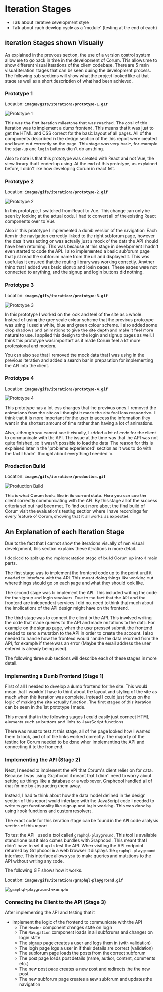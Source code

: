 # Iteration Stages

* Talk about iterative development style
* Talk about each develop cycle as a 'module' (testing at the end of each)

## Iteration Stages shown Visually

As explained in the previous section, the use of a version control system allow
me to go back in time in the development of Corum. This allows me to show
different visual iterations of the client codebase. There are 5 main visual
iteration stages that can be seen during the development process. The following
sub sections will show what the project looked like at that stage as well as a
short description of what had been achieved.

### Prototype 1

Location: **`images/gifs/iterations/prototype-1.gif`**

![Prototype 1](images/gifs/iterations/prototype-1.gif)

This was the first iteration milestone that was reached. The goal of this
iteration was to implement a dumb frontend. This means that it was just to get
the HTML and CSS correct for the basic layout of all pages. All of the
components described in the design section of the this report were created and
layed out correctly on the page. This stage was very basic, for example the
`sign-up` and `login` buttons didn't do anything.

Also to note is that this prototype was created with React and not Vue, the view
library that I ended up using. At the end of this prototype, as explained
before, I didn't like how developing Corum in react felt.

### Prototype 2

Location: **`images/gifs/iterations/prototype-2.gif`**

![Prototype 2](images/gifs/iterations/prototype-2.gif)

In this prototype, I switched from React to Vue. This change can only be seen by
looking at the actual code. I had to convert all of the existing React
components over to Vue.

Also in this prototype I implemented a dumb version of the navigation. Each item
in the navigation correctly linked to the right subforum page, however the data
it was acting on was actually just a mock of the data the API should have been
returning. This was because at this stage in development I hadn't even started
to code the API. I also implemented a basic subforum page that just read the
subforum name from the url and displayed it. This was useful as it ensured that
the routing library was working correctly. Another thing that I added was basic
signup and login pages. These pages were not connected to anything, and the
signup and login buttons did nothing.

### Prototype 3

Location: **`images/gifs/iterations/prototype-3.gif`**

![Prototype 3](images/gifs/iterations/prototype-3.gif)

In this prototype I worked on the look and feel of the site as a whole. Instead
of using the grey scale colour scheme that the previous prototype was using I
used a white, blue and green colour scheme. I also added some drop shadows and
animations to give the site depth and make it feel more natural to use. I
applied this design to the login and signup pages as well. I think this
prototype was important as it made Corum feel a lot more professional and
modern.

You can also see that I removed the mock data that I was using in the previous
iteration and added a search bar in preparation for implementing the API into
the client.

### Prototype 4

Location: **`images/gifs/iterations/prototype-4.gif`**

![Prototype 4](images/gifs/iterations/prototype-4.gif)

This prototype has a lot less changes that the previous ones. I removed the
animations from the site as I thought it made the site feel less responsive. I
think that it is more important for the user to access the information they want
in the shortest amount of time rather than having a lot of animations.

Also, although you cannot see it visually, I added a lot of code for the client
to communicate with the API. The issue at the time was that the API was not
quite finished, so it wasn't possible to load the data. The reason for this is
explained later in the 'problems experienced' section as it was to do with the
fact I hadn't thought about everything I needed to.

### Production Build

Location: **`images/gifs/iterations/production.gif`**

![Production Build](images/gifs/iterations/production.gif)

This is what Corum looks like in its current state. Here you can see the client
correctly communicating with the API. By this stage all of the success criteria
set out had been met. To find out more about the final build of Corum visit the
evaluation's testing section where I have recordings for every feature of Corum,
showing that it all works as expected.

## An Explanation of each Iteration Stage

Due to the fact that I cannot show the iterations visually of non visual
development, this section explains these iterations in more detail.

I decided to split up the implementation stage of build Corum up into 3 main
parts.

The first stage was to implement the frontend code up to the point until it
needed to interface with the API. This meant doing things like working out where
things should go on each page and what they should look like.

The second stage was to implement the API. This included writing the code for
the signup and login resolvers. Due to the fact that the API and the frontend
are independent services I did not need to think that much about the
implications of the API design might have on the frontend.

The third stage was to connect the client to the API. This involved writing the
code that made queries to the API and made mutations to the data. For example on
the signup page, when the user pressed submit, the frontend needed to send a
mutation to the API in order to create the account. I also needed to handle how
the frontend would handle the data returned from the API, for example if there
was an error (Maybe the email address the user entered is already being used).

The following three sub sections will describe each of these stages in more
detail.

### Implementing a Dumb Frontend (Stage 1)

First of all I needed to develop a dumb frontend for the site. This would mean
that I wouldn't have to think about the layout and styling of the site as much
when this iteration was complete. Instead I could just focus on the logic of
making the site actually function. The first stages of this iteration can be
seen in the 1st prototype I made.

This meant that in the following stages I could easily just connect HTML
elements such as buttons and links to JavaScript functions.

There was must to test at this stage, all of the page looked how I wanted them
to look, and of of the links worked correctly. The majority of the testing for
Corum needed to be done when implementing the API and connecting it to the
frontend.

### Implementing the API (Stage 2)

Next, I needed to implement the API that Corum's client relies on for data.
Because I was using Graphcool it meant that I didn't need to worry about setting
up things like a database or a web sever, Graphcool handled all of that for me
by abstracting them away.

Instead, I had to think about how the data model defined in the design section
of this report would interface with the JavaScript code I needed to write to get
functionality like signup and login working. This was done by using hook
functions and custom resolvers.

The exact code for this iteration stage can be found in the API code analysis
section of this report.

To test the API I used a tool called `graphql-playground`. This tool is
available standalone but it also comes bundles with Graphcool. This meant that I
didn't have to set it up to test the API. When visiting the API endpoint
returned by Graphcool in a web browser it displays the `graphql-playground`
interface. This interface allows you to make queries and mutations to the API
without writing any code.

The following GIF shows how it works.

Location: **`images/gifs/iterations/graphql-playground.gif`**

![graphql-playground example](images/gifs/iterations/graphql-playground.gif)

### Connecting the Client to the API (Stage 3)

After implementing the API and testing that it

* Implement the logic of the frontend to communicate with the API
  * The `Header` component changes state on login
  * The `Navigation` component loads in all subforums and changes on login state
  * The signup page creates a user and logs them in (with validation)
  * The login page logs a user in if their details are correct (validation)
  * The subforum page loads the posts from the correct subforum
  * The post page loads post details (name, author, content, comments etc.)
  * The new post page creates a new post and redirects the the new post
  * The new subforum page creates a new subforum and updates the navigation
